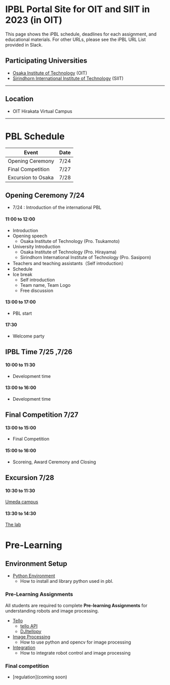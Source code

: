 #  IPBL Portal Site for OIT and SIIT in 2023 (in OIT)

This page shows the iPBL schedule, deadlines for each assignment, and educational materials. For other URLs, please see the iPBL URL List provided in Slack.
<!-- SETUPが7/6まで，ロボと画像処理の事前課題が8/1まで，統合課題が8/20まで（メモ書きです消します）-->
## Participating Universities
- [Osaka Institute of Technology](http://www.oit.ac.jp/english/index.html) (OIT)
- [Sirindhorn International Institute of Technology](https://www.siit.tu.ac.th/) (SIIT)
---
## Location
 - OIT Hirakata Virtual Campus
---
# PBL Schedule 

|Event |Date|
|-|-|
|Opening Ceremony |7/24|
|Final Competition | 7/27|
|Excursion to Osaka| 7/28|

## Opening Ceremony 7/24
* 7/24 : Introduction of the international PBL
#### 11:00 to	12:00
- Introduction
- Opening speech
    - Osaka Institute of Technology (Pro. Tsukamoto)
- University Introduction
    - Osaka Institute of Technology (Pro. Hirayama)
    - Sirindhorn International Institute of Technology (Pro. Sasiporn)
- Teachers and teaching assistants（Self introduction）
- Schedule 
- Ice break
  - Self introduction
  - Team name, Team Logo
  - Free discussion
#### 13:00 to	17:00
- PBL start
#### 17:30
- Welcome party

## IPBL Time 7/25 ,7/26 
####  10:00  to 11:30 
- Development time
####  13:00  to 16:00   
- Development time
## Final Competition 7/27 

####  13:00 to 15:00
- Final Competition
####  15:00 to 16:00
- Scoreing, Award Ceremony and Closing     

## Excursion 7/28
#### 10:30 to 11:30
[Umeda campus](https://www.oit.ac.jp/english/about/access.html#block02)
#### 13:30 to 14:30
[The lab](https://kc-i.jp/en/facilities/the-lab/)

# Pre-Learning 
## Environment Setup
- [Python Environment](https://github.com/oit-ipbl/portal/blob/main/setup/)
  - How to install and library python used in pbl.

### Pre-Learning Assignments 
All students are required to complete **Pre-learning Assignments** for understanding robots and image processing.
- [Tello](https://github.com/oit-ipbl/robots)
  - [tello API](https://github.com/oit-ipbl/robots/blob/main/tello/simple_control.md)
  - [DJItellopy](https://github.com/oit-ipbl/robots/blob/main/tello/DJITelloPy.md)
- [Image Processing](https://github.com/oit-ipbl/image_processing)
  - How to use python and opencv for image processing
- [Integration](https://github.com/oit-ipbl/Integration/)
  - How to integrate robot control and image processing

### Final competition 
- [regulation](coming soon)







